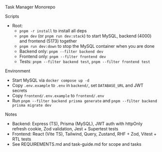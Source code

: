 Task Manager Monorepo

Scripts
- Root:
  - `pnpm -r install` to install all deps
  - `pnpm dev` (or `pnpm run dev:stack`) to start MySQL, backend (4000) and frontend (5173) together
  - `pnpm run dev:down` to stop the MySQL container when you are done
  - Backend only: `pnpm --filter backend dev`
  - Frontend only: `pnpm --filter frontend dev`
  - Tests: `pnpm --filter backend test`, `pnpm --filter frontend test`

Environment
- Start MySQL via `docker compose up -d`
- Copy `.env.example` to `.env` in `backend/`, set `DATABASE_URL` and JWT secrets
- Copy `frontend/.env.example` to `frontend/.env`
- Run `pnpm --filter backend prisma generate` and `pnpm --filter backend prisma migrate dev`

Notes
- Backend: Express (TS), Prisma (MySQL), JWT auth with httpOnly refresh cookie, Zod validation, Jest + Supertest tests
- Frontend: React (Vite TS), Tailwind, Query, Zustand, RHF + Zod, Vitest + RTL tests
- See REQUIREMENTS.md and task-guide.md for scope and tasks

